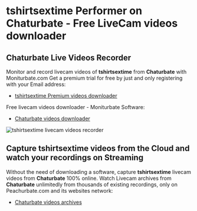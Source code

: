 # tshirtsextime Performer on Chaturbate - Free LiveCam videos downloader

## Chaturbate Live Videos Recorder

Monitor and record livecam videos of **tshirtsextime** from **Chaturbate** with Moniturbate.com
Get a premium trial for free by just and only registering with your Email address:
* [tshirtsextime Premium videos downloader](https://moniturbate.com/request-demo-licence-key.html)

Free livecam videos downloader - Moniturbate Software:
* [Chaturbate videos downloader](https://moniturbate.com/moniturbate-download-software.html)

![tshirtsextime livecam videos recorder](https://peachurnet.com/templates/moniturbate-software.png)


## Capture tshirtsextime videos from the Cloud and watch your recordings on Streaming

Without the need of downloading a software, capture **tshirtsextime** livecam videos from **Chaturbate** 100% online.
Watch Livecam archives from **Chaturbate** unlimitedly from thousands of existing recordings, only on Peachurbate.com and its websites network:
* [Chaturbate videos archives](https://peachurnet.com/)